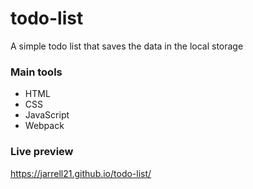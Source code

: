 # todo-list
A simple todo list that saves the data in the local storage

### Main tools
- HTML
- CSS
- JavaScript
- Webpack

### Live preview
https://jarrell21.github.io/todo-list/
